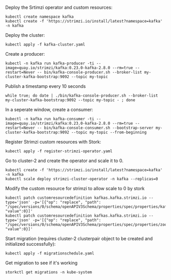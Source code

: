 Deploy the Srtimzi operator and custom resources:
```
kubectl create namespace kafka
kubectl create -f 'https://strimzi.io/install/latest?namespace=kafka' -n kafka
```
Deploy the cluster:
```
kubectl apply -f kafka-cluster.yaml
```

Create a producer:
```
kubectl -n kafka run kafka-producer -ti --image=quay.io/strimzi/kafka:0.23.0-kafka-2.8.0 --rm=true --restart=Never -- bin/kafka-console-producer.sh --broker-list my-cluster-kafka-bootstrap:9092 --topic my-topic
```

Publish a timestamp every 10 seconds
```
while true; do date | ./bin/kafka-console-producer.sh --broker-list my-cluster-kafka-bootstrap:9092 --topic my-topic - ; done
```

In a seperate window, create a consumer:
```
kubectl -n kafka run kafka-consumer -ti --image=quay.io/strimzi/kafka:0.23.0-kafka-2.8.0 --rm=true --restart=Never -- bin/kafka-console-consumer.sh --bootstrap-server my-cluster-kafka-bootstrap:9092 --topic my-topic --from-beginning
```

Register Strimzi custom resources with Stork:
```
kubectl apply -f register-strimzi-operator.yaml
```
Go to cluster-2 and create the operator and scale it to 0. 
```
kubectl create -f 'https://strimzi.io/install/latest?namespace=kafka' -n kafka
kubectl scale deploy strimzi-cluster-operator -n kafka --replicas=0
```

Modify the custom resource for strimzi to allow scale to 0 by stork
```
kubectl patch customresourcedefinition kafkas.kafka.strimzi.io --type='json' -p='[{"op": "replace", "path": "/spec/versions/0/schema/openAPIV3Schema/properties/spec/properties/kafka/properties/replicas/minimum", "value":0}]'
kubectl patch customresourcedefinition kafkas.kafka.strimzi.io --type='json' -p='[{"op": "replace", "path": "/spec/versions/0/schema/openAPIV3Schema/properties/spec/properties/zookeeper/properties/replicas/minimum", "value":0}]'
```
Start migration (requires cluster-2 clusterpair object to be created and initialized successfully):
```
kubectl apply -f migrationschedule.yaml
```

Get migration to see if it's working
```
storkctl get migrations -n kube-system
```
